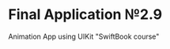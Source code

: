 # Final Application №2.9
Animation App using UIKit "SwiftBook course"

<img src=" " style="width:300px;"/>
